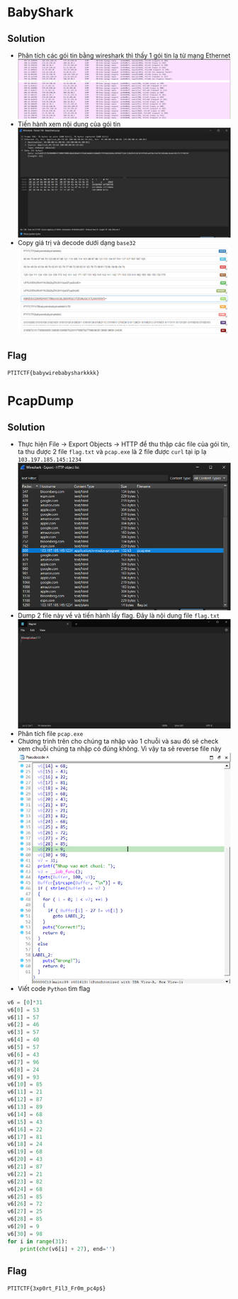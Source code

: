 # BabyShark
## Solution
- Phân tích các gói tin bằng wireshark thì thấy 1 gói tin lạ từ mạng Ethernet
![alt text](https://github.com/nhh9905/CTF/blob/main/V%C3%B2ng%20lo%E1%BA%A1i%20PTITCTF%202024/Forensics/image-1.png)
- Tiến hành xem nội dung của gói tin
![alt text](https://github.com/nhh9905/CTF/blob/main/V%C3%B2ng%20lo%E1%BA%A1i%20PTITCTF%202024/Forensics/image-2.png)
- Copy giá trị và decode dưới dạng `base32`
![alt text](https://github.com/nhh9905/CTF/blob/main/V%C3%B2ng%20lo%E1%BA%A1i%20PTITCTF%202024/Forensics/image-3.png)
## Flag
`PTITCTF{babywirebabysharkkkk}`
# PcapDump
## Solution
- Thực hiện File -> Export Objects -> HTTP để thu thập các file của gói tin, ta thu được 2 file `flag.txt` và `pcap.exe` là 2 file được `curl` tại ip lạ `103.197.185.145:1234`
![alt text](https://github.com/nhh9905/CTF/blob/main/V%C3%B2ng%20lo%E1%BA%A1i%20PTITCTF%202024/Forensics/image-4.png)
- Dump 2 file này về và tiến hành lấy flag. Đây là nội dung file `flag.txt`
![alt text](https://github.com/nhh9905/CTF/blob/main/V%C3%B2ng%20lo%E1%BA%A1i%20PTITCTF%202024/Forensics/image-5.png)
- Phân tích file `pcap.exe`
- Chương trình trên cho chúng ta nhập vào 1 chuỗi và sau đó sẽ check xem chuỗi chúng ta nhập có đúng không. Vì vậy ta sẽ reverse file này
![alt text](https://github.com/nhh9905/CTF/blob/main/V%C3%B2ng%20lo%E1%BA%A1i%20PTITCTF%202024/Forensics/image-6.png)
- Viết code `Python` tìm flag
```Python
v6 = [0]*31
v6[0] = 53
v6[1] = 57
v6[2] = 46
v6[3] = 57
v6[4] = 40
v6[5] = 57
v6[6] = 43
v6[7] = 96
v6[8] = 24
v6[9] = 93
v6[10] = 85
v6[11] = 21
v6[12] = 87
v6[13] = 89
v6[14] = 68
v6[15] = 43
v6[16] = 22
v6[17] = 81
v6[18] = 24
v6[19] = 68
v6[20] = 43
v6[21] = 87
v6[22] = 21
v6[23] = 82
v6[24] = 68
v6[25] = 85
v6[26] = 72
v6[27] = 25
v6[28] = 85
v6[29] = 9
v6[30] = 98
for i in range(31):
    print(chr(v6[i] + 27), end='')
```
## Flag
`PTITCTF{3xp0rt_F1l3_Fr0m_pc4p$}`
